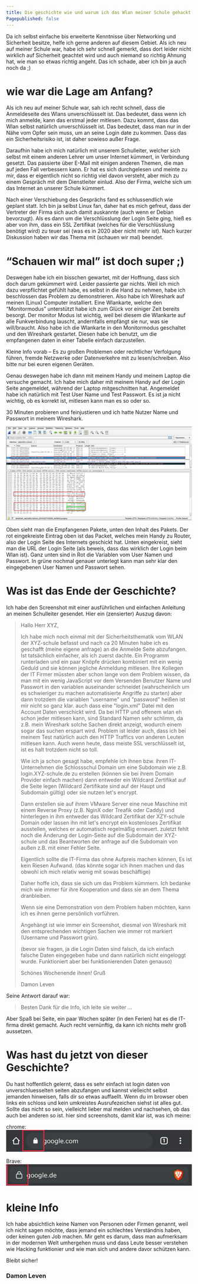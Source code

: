 ```yaml
---
title: Die geschichte wie und warum ich das Wlan meiner Schule gehackt habe
Pagepublished: false
---
```


Da ich selbst einfache bis erweiterte Kenntnisse über Networking und Sicherheit besitze, helfe ich gerne anderen auf diesem Gebiet. Als ich neu auf meiner Schule war, habe ich sehr schnell gemerkt, dass dort leider nicht wirklich auf Sicherheit geachtet wird und auch niemand so richtig Ahnung hat, wie man so etwas richtig angeht. Das ich schade, aber ich bin ja auch noch da ;)

# wie war die Lage am Anfang? 

Als ich neu auf meiner Schule war, sah ich recht schnell, dass die Anmeldeseite des Wlans unverschlüsselt ist. Das bedeutet, dass wenn ich mich anmelde, kann das erstmal jeder mitlesen. Dazu kommt, dass das Wlan selbst natürlich unverschlüsselt ist. Das bedeutet, dass man nur in der Nähe vom Opfer sein muss, um an seine Login date zu kommen. Dass das ein Sicherheitsrisiko ist, ist daher sowieso außer Frage.  

Daraufhin habe ich mich natürlich mit unserem Schulleiter, welcher sich selbst mit einem anderen Lehrer um unser Internet kümmert, in Verbindung gesetzt. Das passierte über E-Mail mit einigen anderen Themen, die man auf jeden Fall verbessern kann. Er hat es sich durchgelesen und meinte zu mir, dass er eigentlich nicht so richtig viel davon versteht, aber mich zu einem Gespräch mit dem Dienstleiter einlud. Also der Firma, welche sich um das Internet an unserer Schule kümmert.  

Nach einer Verschiebung des Gesprächs fand es schlussendlich wie geplant statt. Ich bin ja selbst Linux fan, daher hat es mich gefreut, dass der Vertreter der Firma sich auch damit auskannte (auch wenn er Debian bevorzugt). Als es dann um die Verschlüsslung der Login Seite ging, hieß es aber von ihm, dass ein SSL Zertifikat (welches für die Verschlüsslung benötigt wird) zu teuer sei (was es in 2020 aber nicht mehr ist). Nach kurzer Diskussion haben wir das Thema mit (schauen wir mal) beendet. 

# “Schauen wir mal” ist doch super ;)

Deswegen habe ich ein bisschen gewartet, mit der Hoffnung, dass sich doch darum gekümmert wird. Leider passierte gar nichts. Weil ich mich dazu verpflichtet gefühlt habe, es selbst in die Hand zu nehmen, habe ich beschlossen das Problem zu demonstrieren. Also habe ich Wireshark auf meinen (Linux) Computer installiert. Eine Wlankarte, welche den “Monitormodus” unterstützt habe ich zum Glück vor einiger Zeit bereits besorgt. Der monitor Modus ist wichtig, weil bei diesem die Wlankarte auf alle Funkverbindung lauscht, andernfalls empfängt sie nur, was sie will/braucht. Also habe ich die Wlankarte in den Monitormodus geschaltet und den Wireshark gestartet. Diesen habe ich benutzt, um die empfangenen daten in einer Tabelle einfach darzustellen.  

Kleine Info vorab – Es zu großen Problemen oder rechtlicher Verfolgung führen, fremde Netzwerke oder Datenverkehre mit zu lesen/schreiben. Also bitte nur bei euren eigenen Geräten. 

Genau deswegen habe ich dann mit meinem Handy und meinem Laptop die versuche gemacht. Ich habe mich daher mit meinem Handy auf der Login Seite angemeldet, während der Laptop mitgeschnitten hat. Angemeldet habe ich natürlich mit Test User Name und Test Passwort. Es ist ja nicht wichtig, ob es korrekt ist, mitlesen kann man es so oder so. 

30 Minuten probieren und feinjustieren und ich hatte Nutzer Name und Passwort in meinem Wireshark. 

![](assets/wireshark_hack_screenshot.jpg)

Oben sieht man die Empfangenen Pakete, unten den Inhalt des Pakets. Der rot eingekreiste Eintrag oben ist das Packet, welches mein Handy zu Router, also der Login Seite des Internets geschickt hat. Unten eingekreist, sieht man die URL der Login Seite (als beweis, dass das wirklich der Login beim Wlan ist). Ganz unten sind in Rot die Variablen vom User Namen und Passwort. In grüne nochmal genauer unterlegt kann man sehr klar den eingegebenen User Namen und Passwort sehen. 

# Was ist das Ende der Geschichte? 

Ich habe den Screenshot mit einer ausführlichen und einfachen Anleitung an meinen Schulleiter gesendet. Hier ein (zensierter) Auszug davon: 

> Hallo Herr XYZ, 
>
>Ich habe mich noch einmal mit der Sicherheitsthematik vom WLAN der XYZ-schule befasst und nach ca 20 Minuten habe ich es geschafft (meine eigene anfrage) an die Anmelde Seite abzufangen. Ist tatsächlich einfacher, als ich zuerst dachte. Ein Programm runterladen und ein paar Knöpfe drücken kombiniert mit ein wenig Geduld und sie können jegliche Anmeldung mitlesen. Ihre Kollegen der IT Firmer müssten aber schon lange von dem Problem wissen, da man mit ein wenig JavaScript vor dem Versenden Benutzer Name und Passwort in den variablen auseinander schneidet (wahrscheinlich um es schwieriger zu machen automatisierte Angriffe zu starten) aber dann trotzdem die variablen "username" und "password" heißen ist mir nicht so ganz klar. auch dass eine "login.xml" Datei mit den Account Daten verschickt wird. Da bei HTTP und offenem wlan eh schon jeder mitlesen kann, sind Standard Namen sehr schlimm, da z.B. mein Wireshark solche Sachen direkt anzeigt, wodurch einem sogar das suchen erspart wird. Problem ist leider auch, dass ich bei meinem Test natürlich auch den HTTP Traffics von anderen Leuten mitlesen kann. Auch wenn heute, dass meiste SSL verschlüsselt ist, ist es halt trotzdem nicht so toll. 
>  
>Wie ich ja schon gesagt habe, empfehle ich ihnen bzw. ihren IT-Unternehmen die Schlossschul Domain um eine Subdomain wie z.B. login.XYZ-schule.de zu erstellen (können sie bei ihrem Domain Provider einfach machen) dann entweder ein Wildcard Zertifikat auf die Seite legen (Wildcard Zertifikate sind auf der Haupt und Subdomain gültig) oder sie nutzen let's encrypt. 
> 
>Dann erstellen sie auf ihrem VMware Server eine neue Maschine mit einem Reverse Proxy (z.B. NginX oder Treafik oder Caddy) und hinterlegen in ihm entweder das Wildcard Zertifikat der XZY-schule Domain oder lassen ihn mit let's encrypt ein kostenloses Zertifikat ausstellen, welches er automatisch regelmäßig erneuert. zuletzt fehlt noch die Änderung der Login-Seite auf die Subdomain der XYZ-schule und das Beantworten der anfrage auf die Subdomain von außen z.B. mit einer Fehler Seite. 
>
>Eigentlich sollte die IT-Firma das ohne Aufpreis machen können, Es ist kein Riesen Aufwand. (das könnte sogar ich ihnen machen und das obwohl ich mich relativ wenig mit sowas beschäftige) 
>
>Daher hoffe ich, dass sie sich um das Problem kümmern. Ich bedanke mich wie immer für ihre Kooperation und dass sie an dem Thema dranbleiben. 
> 
>Wenn sie eine Demonstration von dem Problem haben möchten, kann ich es ihnen gerne persönlich vorführen. 
> 
>Angehängt ist wie immer ein Screenshot, diesmal von Wireshark mit den entsprechenden wichtigen Sachen wie immer rot markiert (Username und Passwort grün). 
> 
>(bevor sie fragen, ja die Login Daten sind falsch, da ich einfach falsche Daten eingegeben habe und dann natürlich nicht eingeloggt wurde. Funktioniert aber bei funktionierenden Daten genauso) 
> 
> 
>Schönes Wochenende ihnen! 
>Gruß
>
>Damon Leven 

Seine Antwort darauf war: 

>Besten Dank für die Info, ich leite sie weiter … 

Aber Spaß bei Seite, ein paar Wochen später (in den Ferien) hat es die IT-firma direkt gemacht. Auch recht vernünftig, da kann ich nichts mehr groß aussetzen. 

# Was hast du jetzt von dieser Geschichte? 

Du hast hoffentlich gelernt, dass es sehr einfach ist login daten von unverschluesselten seiten abzufangen und kannst vielleicht selbst jemanden hinweisen, falls dir so etwas auffaellt. Wenn du im browser oben links ein schloss und kein umkreistes Ausrufezeichen siehst ist alles gut. Sollte das nicht so sein, vielleicht lieber mal melden und nachsehen, ob das auch bei anderen so ist. 
hier sind screenshots, damit klar ist, was ich meine:

chrome:
![](assets/chrome_secure_connection.jpg)

Brave:
![](assets/brave_secure_connection.jpg)

# kleine Info 

Ich habe absichtlich keine Namen von Personen oder Firmen genannt, weil ich nicht sagen möchte, dass jemand ein schlechtes Verständnis haben, oder keinen guten Job machen. Mir geht es darum, dass man aufmerksam in der modernen Welt umhergehen muss und dass Leute besser verstehen wie Hacking funktionier und wie man sich und andere davor schützen kann. 


Bleibt sicher!
### Damon Leven
